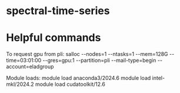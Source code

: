 # spectral-time-series


# Helpful commands

To request gpu from pli:
salloc --nodes=1 --ntasks=1 --mem=128G --time=03:01:00 --gres=gpu:1 --partition=pli --mail-type=begin --account=eladgroup

Module loads:
module load anaconda3/2024.6
module load intel-mkl/2024.2
module load cudatoolkit/12.6